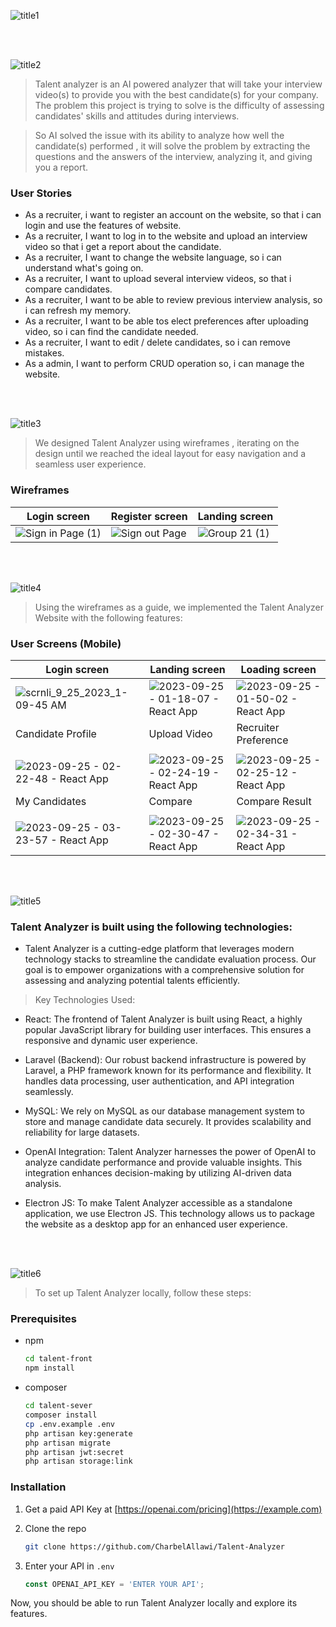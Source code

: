 





![title1](https://github.com/CharbelAllawi/Talent-Analyzer/assets/108435865/cc25e0db-4175-4655-b3ff-1e4d4f50e32e)

<br><br>

<!-- project philosophy -->
![title2](https://github.com/CharbelAllawi/Talent-Analyzer/assets/108435865/59a0d8b4-eef1-4ef5-a55e-b20641a40177)

> Talent analyzer is an AI powered analyzer that will take your interview video(s) to provide you with the best candidate(s) for your company. The problem this project is trying to solve is the difficulty of assessing candidates' skills and attitudes during interviews.

>So AI solved the issue with its ability to analyze how well the candidate(s) performed , it will solve the problem by extracting the questions and the answers of the interview, analyzing it, and giving you a report.

### User Stories
- As a recruiter, i want to register an account on the website, so that i can login and use the features of website.
- As a recruiter, I want to log in to the website and upload an interview video so that i get a report about the candidate.
- As a recruiter, I want to change the website language, so i can understand what's going on.
- As a recruiter, I want to upload several interview videos, so that i compare candidates.
- As a recruiter, I want to be able to review previous interview analysis, so i can refresh my memory.
- As a recruiter, I want to be able tos elect preferences after uploading video, so i can find the candidate needed.
- As a recruiter, I want to edit / delete candidates, so i can remove mistakes.
- As a admin, I want to perform CRUD operation so, i can manage the website.


<br><br>

<!-- Prototyping -->
![title3](https://github.com/CharbelAllawi/Talent-Analyzer/assets/108435865/df41e4b4-083f-47ea-ac16-804bfae13d09)

> We designed Talent Analyzer using wireframes , iterating on the design until we reached the ideal layout for easy navigation and a seamless user experience.

### Wireframes
| Login screen  | Register screen |  Landing screen |
| ---| ---| ---|
| ![Sign in Page (1)](https://github.com/CharbelAllawi/Talent-Analyzer/assets/108435865/610ef6b1-f777-481b-8189-d71be84d602f)| ![Sign out Page](https://github.com/CharbelAllawi/Talent-Analyzer/assets/108435865/15a53a72-3290-4116-b06b-5c2907486bf0)|![Group 21 (1)](https://github.com/CharbelAllawi/Talent-Analyzer/assets/108435865/8243de63-a720-4474-ae68-ffdaaed9a82a)|


<br><br>

<!-- Implementation -->
![title4](https://github.com/CharbelAllawi/Talent-Analyzer/assets/108435865/9378b8ed-1fe3-450d-b028-8d650923fb00)

> Using the wireframes as a guide, we implemented the Talent Analyzer Website with the following features:

### User Screens (Mobile)
| Login screen  | Landing screen | Loading screen |
| ---| ---| ---|
| ![scrnli_9_25_2023_1-09-45 AM](https://github.com/CharbelAllawi/Talent-Analyzer/assets/108435865/41b66f91-5120-4614-b1ff-73f005f207e2) |![2023-09-25 - 01-18-07 - React App](https://github.com/CharbelAllawi/Talent-Analyzer/assets/108435865/a098f775-31bb-4cca-9676-7d6b3d4ef436)| ![2023-09-25 - 01-50-02 - React App](https://github.com/CharbelAllawi/Talent-Analyzer/assets/108435865/b2f13a9d-f41e-42a4-9b23-8d7b5340211e)|
| Candidate Profile | Upload Video | Recruiter Preference | AI Result |
| | | | |
| ![2023-09-25 - 02-22-48 - React App](https://github.com/CharbelAllawi/Talent-Analyzer/assets/108435865/77247cb6-196b-48b1-bfdf-614d11a9164f)| ![2023-09-25 - 02-24-19 - React App](https://github.com/CharbelAllawi/Talent-Analyzer/assets/108435865/c788505d-9614-4112-a2ae-5cbebb336a43)|![2023-09-25 - 02-25-12 - React App](https://github.com/CharbelAllawi/Talent-Analyzer/assets/108435865/32144bcf-73b2-4cdb-be35-2b3b10209094)| ![2023-09-25 - 02-26-31 - React App](https://github.com/CharbelAllawi/Talent-Analyzer/assets/108435865/a6ed8d21-18d6-4861-be24-d4445b981ba0)
| My Candidates| Compare | Compare Result | Admin CRUD |
| | | | |
| ![2023-09-25 - 03-23-57 - React App](https://github.com/CharbelAllawi/Talent-Analyzer/assets/108435865/e0ae5bdf-48df-4407-8717-1212339bb636)| ![2023-09-25 - 02-30-47 - React App](https://github.com/CharbelAllawi/Talent-Analyzer/assets/108435865/150dda71-f681-4176-bb30-8acc9cf63094)|![2023-09-25 - 02-34-31 - React App](https://github.com/CharbelAllawi/Talent-Analyzer/assets/108435865/fd58beff-5ffc-403d-96e1-2a8ba3eb8275)| ![2023-09-25 - 02-36-22 - React App](https://github.com/CharbelAllawi/Talent-Analyzer/assets/108435865/ab86e0c3-0a7d-4a66-a029-24779a0de2e0)




<br><br>

<!-- Tech stack -->
![title5](https://github.com/CharbelAllawi/Talent-Analyzer/assets/108435865/3e53eac4-8846-41f2-902b-c7f5c57b7844)
###  Talent Analyzer is built using the following technologies:

- Talent Analyzer is a cutting-edge platform that leverages modern technology stacks to streamline the candidate evaluation process. Our goal is to empower organizations with a comprehensive solution for assessing and analyzing potential talents efficiently.


> Key Technologies Used:
- React: The frontend of Talent Analyzer is built using React, a highly popular JavaScript library for building user interfaces. This ensures a responsive and dynamic user experience.

- Laravel (Backend): Our robust backend infrastructure is powered by Laravel, a PHP framework known for its performance and flexibility. It handles data processing, user authentication, and API integration seamlessly.

- MySQL: We rely on MySQL as our database management system to store and manage candidate data securely. It provides scalability and reliability for large datasets.

- OpenAI Integration: Talent Analyzer harnesses the power of OpenAI to analyze candidate performance and provide valuable insights. This integration enhances decision-making by utilizing AI-driven data analysis.

- Electron JS: To make Talent Analyzer accessible as a standalone application, we use Electron JS. This technology allows us to package the website as a desktop app for an enhanced user experience.

<br><br>

<!-- How to run -->
![title6](https://github.com/CharbelAllawi/Talent-Analyzer/assets/108435865/d1ab7f4f-12eb-4010-bda3-34a1b5ebecca)

> To set up Talent Analyzer locally, follow these steps:

### Prerequisites


* npm
  ```sh
  cd talent-front
  npm install
  ```
* composer
  ```sh
  cd talent-sever    
  composer install
  cp .env.example .env
  php artisan key:generate
  php artisan migrate
  php artisan jwt:secret
  php artisan storage:link

  ```
### Installation



1. Get a paid API Key at [https://openai.com/pricing](https://example.com)
2. Clone the repo
   ```sh
   git clone https://github.com/CharbelAllawi/Talent-Analyzer
   ```

4. Enter your API in `.env`
   ```js
   const OPENAI_API_KEY = 'ENTER YOUR API';
   ```

Now, you should be able to run Talent Analyzer locally and explore its features.
